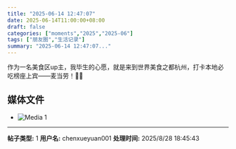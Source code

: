 ```yaml
---
title: "2025-06-14 12:47:07"
date: 2025-06-14T11:00:00+08:00
draft: false
categories: ["moments","2025","2025-06"]
tags: ["朋友圈","生活记录"]
summary: "2025-06-14 12:47:07..."
---
```


作为一名美食区up主，我毕生的心愿，就是来到世界美食之都杭州，打卡本地必吃榜座上宾——麦当劳！🍟🍟

## 媒体文件

- ![Media 1](/Moments/photos/2025-06-14/202506141247070.jpg)

---

**帖子类型:** 1
**用户名:** chenxueyuan001
**处理时间:** 2025/8/28 18:45:43
